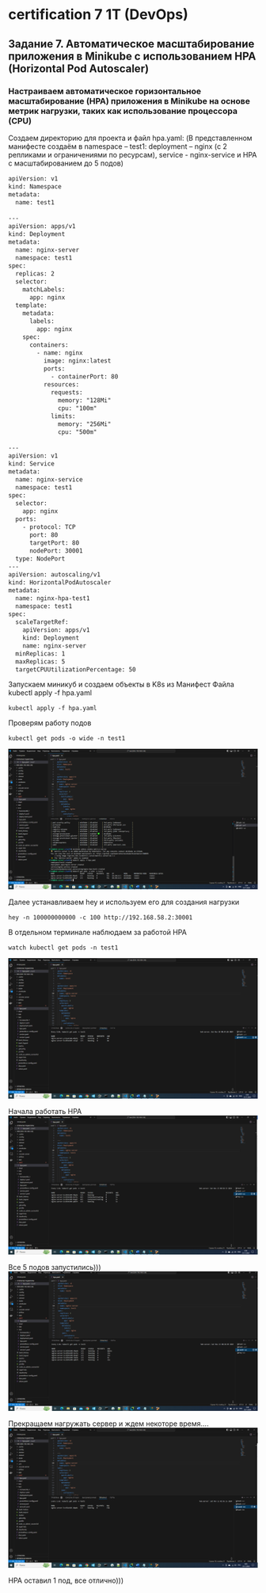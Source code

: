# certification 7 1T (DevOps)
## Задание 7. Автоматическое масштабирование приложения в Minikube с использованием HPA (Horizontal Pod Autoscaler)
### Настраиваем автоматическое горизонтальное масштабирование (HPA) приложения в Minikube на основе метрик нагрузки, таких как использование процессора (CPU)

Создаем директорию для проекта и файл hpa.yaml:
(В представленном манифесте создаём в namespace – test1: deployment – nginx (с 2 репликами и ограничениями по ресурсам), service - nginx-service и HPA с масштабированием до 5 подов)
```
apiVersion: v1
kind: Namespace
metadata:
  name: test1

--- 
apiVersion: apps/v1
kind: Deployment
metadata:
  name: nginx-server
  namespace: test1 
spec:
  replicas: 2
  selector:
    matchLabels:
      app: nginx
  template:
    metadata:
      labels:
        app: nginx
    spec:
      containers:
        - name: nginx
          image: nginx:latest
          ports:
            - containerPort: 80
          resources:
            requests:
              memory: "128Mi"
              cpu: "100m"
            limits:
              memory: "256Mi"
              cpu: "500m"

---
apiVersion: v1
kind: Service
metadata:
  name: nginx-service
  namespace: test1
spec:
  selector:
    app: nginx
  ports:
    - protocol: TCP 
      port: 80
      targetPort: 80
      nodePort: 30001
  type: NodePort
---
apiVersion: autoscaling/v1
kind: HorizontalPodAutoscaler
metadata:
  name: nginx-hpa-test1
  namespace: test1
spec:
  scaleTargetRef:
    apiVersion: apps/v1
    kind: Deployment
    name: nginx-server
  minReplicas: 1
  maxReplicas: 5
  targetCPUUtilizationPercentage: 50
```

Запускаем миникуб и создаем объекты в K8s из Манифест Файла kubectl apply -f hpa.yaml
```
kubectl apply -f hpa.yaml
```
Проверям работу подов
```
kubectl get pods -o wide -n test1
```
![поды.](2.png)

Далее устанавливаем hey и используем его для создания нагрузки
```
hey -n 100000000000 -c 100 http://192.168.58.2:30001
```

В отдельном терминале наблюдаем за работой HPA
```
watch kubectl get pods -n test1
```
![поды.](1.png)

Начала работать HPA
![поды.](3.png)

Все 5 подов запустились)))
![поды.](4.png)

Прекращаем нагружать сервер и ждем некоторе время....
![поды.](5.png)

HPA оставил 1 под, все отлично)))
